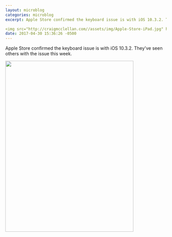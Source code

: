 ```yaml
---
layout: microblog
categories: microblog
excerpt: Apple Store confirmed the keyboard issue is with iOS 10.3.2. They've seen others with the issue this week.

<img src="http://craigmcclellan.com//assets/img/Apple-Store-iPad.jpg" height="533" width ="400">
date: 2017-04-30 15:36:26 -0500
---
```


Apple Store confirmed the keyboard issue is with iOS 10.3.2. They've seen others with the issue this week.

<img src="http://craigmcclellan.com//assets/img/Apple-Store-iPad.jpg" height="533" width ="400">